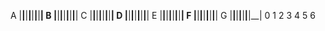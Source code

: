 A |__|__|__|__|__|__|__|
B |__|__|__|__|__|__|__|
C |__|__|__|__|__|__|__|
D |__|__|__|__|__|__|__|
E |__|__|__|__|__|__|__|
F |__|__|__|__|__|__|__|
G |__|__|__|__|__|__|__|
    0  1  2  3  4  5  6 